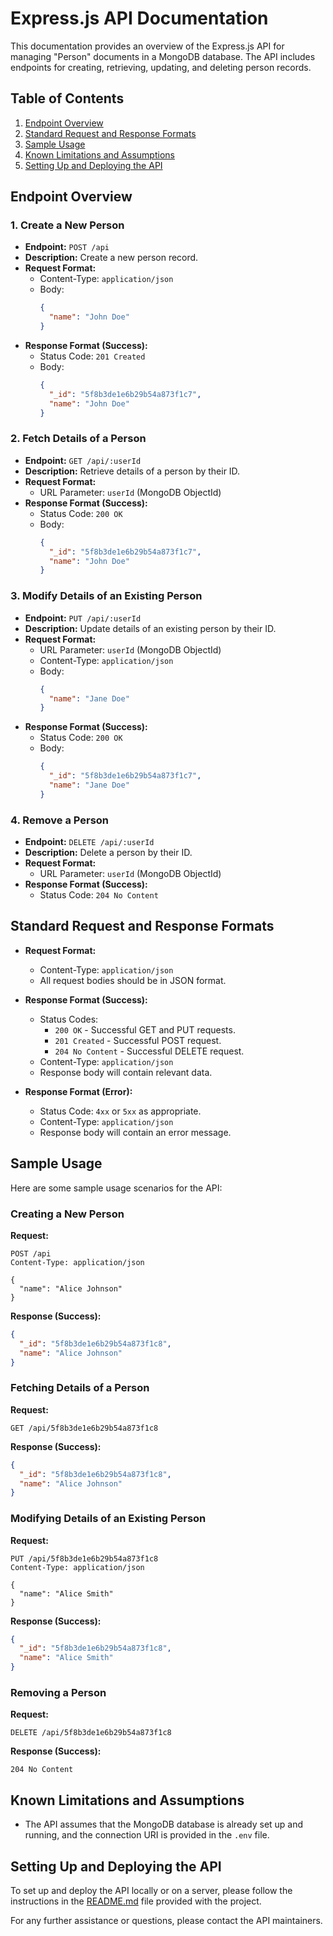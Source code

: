 
# Express.js API Documentation

This documentation provides an overview of the Express.js API for managing "Person" documents in a MongoDB database. The API includes endpoints for creating, retrieving, updating, and deleting person records.

## Table of Contents

1. [Endpoint Overview](#endpoint-overview)
2. [Standard Request and Response Formats](#standard-request-and-response-formats)
3. [Sample Usage](#sample-usage)
4. [Known Limitations and Assumptions](#known-limitations-and-assumptions)
5. [Setting Up and Deploying the API](#setting-up-and-deploying-the-api)

## Endpoint Overview

### 1. Create a New Person

- **Endpoint:** `POST /api`
- **Description:** Create a new person record.
- **Request Format:**
  - Content-Type: `application/json`
  - Body:
    ```json
    {
      "name": "John Doe"
    }
    ```
- **Response Format (Success):**
  - Status Code: `201 Created`
  - Body:
    ```json
    {
      "_id": "5f8b3de1e6b29b54a873f1c7",
      "name": "John Doe"
    }
    ```

### 2. Fetch Details of a Person

- **Endpoint:** `GET /api/:userId`
- **Description:** Retrieve details of a person by their ID.
- **Request Format:**
  - URL Parameter: `userId` (MongoDB ObjectId)
- **Response Format (Success):**
  - Status Code: `200 OK`
  - Body:
    ```json
    {
      "_id": "5f8b3de1e6b29b54a873f1c7",
      "name": "John Doe"
    }
    ```

### 3. Modify Details of an Existing Person

- **Endpoint:** `PUT /api/:userId`
- **Description:** Update details of an existing person by their ID.
- **Request Format:**
  - URL Parameter: `userId` (MongoDB ObjectId)
  - Content-Type: `application/json`
  - Body:
    ```json
    {
      "name": "Jane Doe"
    }
    ```
- **Response Format (Success):**
  - Status Code: `200 OK`
  - Body:
    ```json
    {
      "_id": "5f8b3de1e6b29b54a873f1c7",
      "name": "Jane Doe"
    }
    ```

### 4. Remove a Person

- **Endpoint:** `DELETE /api/:userId`
- **Description:** Delete a person by their ID.
- **Request Format:**
  - URL Parameter: `userId` (MongoDB ObjectId)
- **Response Format (Success):**
  - Status Code: `204 No Content`

## Standard Request and Response Formats

- **Request Format:**
  - Content-Type: `application/json`
  - All request bodies should be in JSON format.

- **Response Format (Success):**
  - Status Codes:
    - `200 OK` - Successful GET and PUT requests.
    - `201 Created` - Successful POST request.
    - `204 No Content` - Successful DELETE request.
  - Content-Type: `application/json`
  - Response body will contain relevant data.

- **Response Format (Error):**
  - Status Code: `4xx` or `5xx` as appropriate.
  - Content-Type: `application/json`
  - Response body will contain an error message.

## Sample Usage

Here are some sample usage scenarios for the API:

### Creating a New Person

**Request:**

```http
POST /api
Content-Type: application/json

{
  "name": "Alice Johnson"
}
```

**Response (Success):**

```json
{
  "_id": "5f8b3de1e6b29b54a873f1c8",
  "name": "Alice Johnson"
}
```

### Fetching Details of a Person

**Request:**

```http
GET /api/5f8b3de1e6b29b54a873f1c8
```

**Response (Success):**

```json
{
  "_id": "5f8b3de1e6b29b54a873f1c8",
  "name": "Alice Johnson"
}
```

### Modifying Details of an Existing Person

**Request:**

```http
PUT /api/5f8b3de1e6b29b54a873f1c8
Content-Type: application/json

{
  "name": "Alice Smith"
}
```

**Response (Success):**

```json
{
  "_id": "5f8b3de1e6b29b54a873f1c8",
  "name": "Alice Smith"
}
```

### Removing a Person

**Request:**

```http
DELETE /api/5f8b3de1e6b29b54a873f1c8
```

**Response (Success):**

```http
204 No Content
```

## Known Limitations and Assumptions

- The API assumes that the MongoDB database is already set up and running, and the connection URI is provided in the `.env` file.

## Setting Up and Deploying the API

To set up and deploy the API locally or on a server, please follow the instructions in the [README.md](README.md) file provided with the project.

For any further assistance or questions, please contact the API maintainers.
```